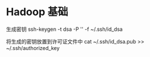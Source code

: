 Hadoop 基础
==========
生成密钥
ssh-keygen -t dsa -P '' -f ~/.ssh/id_dsa

将生成的密钥放置到许可证文件中
cat ~/.ssh/id_dsa.pub >> ~/.ssh/authorized_key


